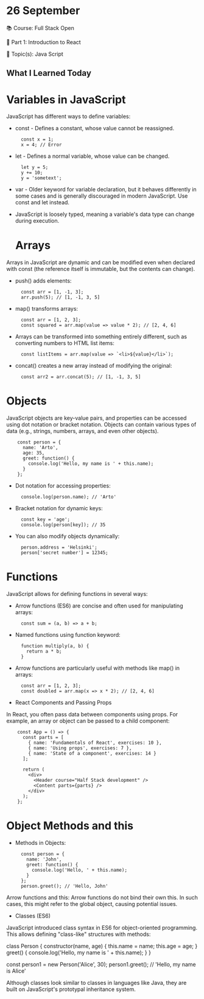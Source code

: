 # 26 September

📚 Course: Full Stack Open

🧩 Part 1: Introduction to React

🔖 Topic(s): Java Script

## What I Learned Today


# Variables in JavaScript

JavaScript has different ways to define variables:

- const - Defines a constant, whose value cannot be reassigned.

        const x = 1;
        x = 4; // Error


- let - Defines a normal variable, whose value can be changed.

        let y = 5;
        y += 10;
        y = 'sometext';


- var - Older keyword for variable declaration, but it behaves differently in some cases and is generally discouraged in modern JavaScript. Use const and let instead.


- JavaScript is loosely typed, meaning a variable's data type can change during execution.





  # Arrays

Arrays in JavaScript are dynamic and can be modified even when declared with const (the reference itself is immutable, but the contents can change).

- push() adds elements:

        const arr = [1, -1, 3];
        arr.push(5); // [1, -1, 3, 5]


- map() transforms arrays:

        const arr = [1, 2, 3];
        const squared = arr.map(value => value * 2); // [2, 4, 6]


- Arrays can be transformed into something entirely different, such as converting numbers to HTML list items:

        const listItems = arr.map(value => `<li>${value}</li>`);


- concat() creates a new array instead of modifying the original:

        const arr2 = arr.concat(5); // [1, -1, 3, 5]

# Objects

JavaScript objects are key-value pairs, and properties can be accessed using dot notation or bracket notation. Objects can contain various types of data (e.g., strings, numbers, arrays, and even other objects).

        const person = {
          name: 'Arto',
          age: 35,
          greet: function() {
            console.log('Hello, my name is ' + this.name);
          }
        };


- Dot notation for accessing properties:

        console.log(person.name); // 'Arto'


- Bracket notation for dynamic keys:

        const key = 'age';
        console.log(person[key]); // 35


- You can also modify objects dynamically:

        person.address = 'Helsinki';
        person['secret number'] = 12345;

# Functions

JavaScript allows for defining functions in several ways:

- Arrow functions (ES6) are concise and often used for manipulating arrays:

        const sum = (a, b) => a + b;


- Named functions using function keyword:

        function multiply(a, b) {
          return a * b;
        }


- Arrow functions are particularly useful with methods like map() in arrays:

        const arr = [1, 2, 3];
        const doubled = arr.map(x => x * 2); // [2, 4, 6]

- React Components and Passing Props

In React, you often pass data between components using props. For example, an array or object can be passed to a child component:

        const App = () => {
          const parts = [
            { name: 'Fundamentals of React', exercises: 10 },
            { name: 'Using props', exercises: 7 },
            { name: 'State of a component', exercises: 14 }
          ];
        
          return (
            <div>
              <Header course="Half Stack development" />
              <Content parts={parts} />
            </div>
          );
        };

# Object Methods and this

- Methods in Objects:

        const person = {
          name: 'John',
          greet: function() {
            console.log('Hello, ' + this.name);
          }
        };
        person.greet(); // 'Hello, John'


Arrow functions and this:
Arrow functions do not bind their own this. In such cases, this might refer to the global object, causing potential issues.

- Classes (ES6)

JavaScript introduced class syntax in ES6 for object-oriented programming. This allows defining "class-like" structures with methods:

class Person {
  constructor(name, age) {
    this.name = name;
    this.age = age;
  }
  greet() {
    console.log('Hello, my name is ' + this.name);
  }
}

const person1 = new Person('Alice', 30);
person1.greet(); // 'Hello, my name is Alice'


Although classes look similar to classes in languages like Java, they are built on JavaScript's prototypal inheritance system.









































